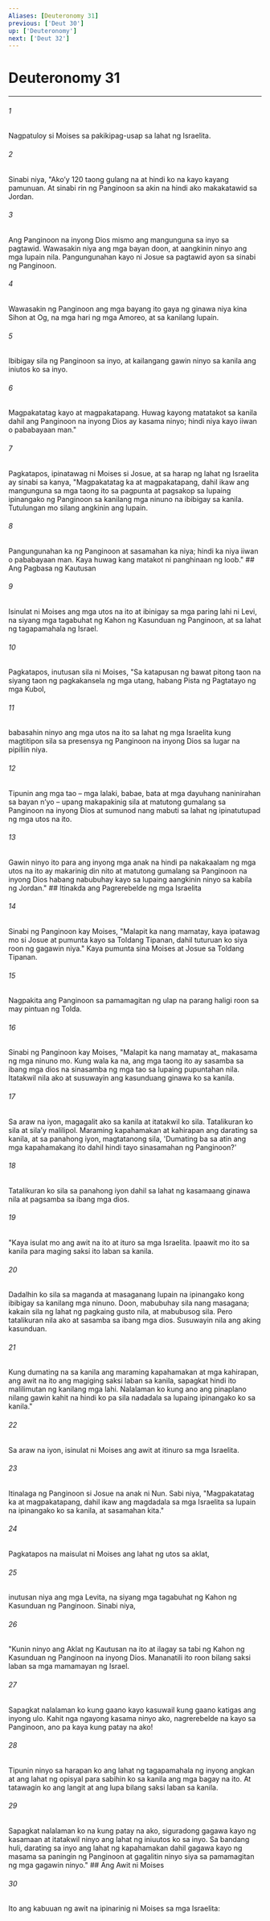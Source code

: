 ```yaml
---
Aliases: [Deuteronomy 31]
previous: ['Deut 30']
up: ['Deuteronomy']
next: ['Deut 32']
---
```

# Deuteronomy 31

***






















###### 1 










Nagpatuloy si Moises sa pakikipag-usap sa lahat ng Israelita. 





















###### 2 










Sinabi niya, "Akoʼy 120 taong gulang na at hindi ko na kayo kayang pamunuan. At sinabi rin ng Panginoon sa akin na hindi ako makakatawid sa Jordan. 





















###### 3 










Ang Panginoon na inyong Dios mismo ang mangunguna sa inyo sa pagtawid. Wawasakin niya ang mga bayan doon, at aangkinin ninyo ang mga lupain nila. Pangungunahan kayo ni Josue sa pagtawid ayon sa sinabi ng Panginoon. 





















###### 4 










Wawasakin ng Panginoon ang mga bayang ito gaya ng ginawa niya kina Sihon at Og, na mga hari ng mga Amoreo, at sa kanilang lupain. 





















###### 5 










Ibibigay sila ng Panginoon sa inyo, at kailangang gawin ninyo sa kanila ang iniutos ko sa inyo. 





















###### 6 










Magpakatatag kayo at magpakatapang. Huwag kayong matatakot sa kanila dahil ang Panginoon na inyong Dios ay kasama ninyo; hindi niya kayo iiwan o pababayaan man." 





















###### 7 










Pagkatapos, ipinatawag ni Moises si Josue, at sa harap ng lahat ng Israelita ay sinabi sa kanya, "Magpakatatag ka at magpakatapang, dahil ikaw ang mangunguna sa mga taong ito sa pagpunta at pagsakop sa lupaing ipinangako ng Panginoon sa kanilang mga ninuno na ibibigay sa kanila. Tutulungan mo silang angkinin ang lupain. 





















###### 8 










Pangungunahan ka ng Panginoon at sasamahan ka niya; hindi ka niya iiwan o pababayaan man. Kaya huwag kang matakot ni panghinaan ng loob." ## Ang Pagbasa ng Kautusan 





















###### 9 










Isinulat ni Moises ang mga utos na ito at ibinigay sa mga paring lahi ni Levi, na siyang mga tagabuhat ng Kahon ng Kasunduan ng Panginoon, at sa lahat ng tagapamahala ng Israel. 





















###### 10 










Pagkatapos, inutusan sila ni Moises, "Sa katapusan ng bawat pitong taon na siyang taon ng pagkakansela ng mga utang, habang Pista ng Pagtatayo ng mga Kubol, 





















###### 11 










babasahin ninyo ang mga utos na ito sa lahat ng mga Israelita kung magtitipon sila sa presensya ng Panginoon na inyong Dios sa lugar na pipiliin niya. 





















###### 12 










Tipunin ang mga tao – mga lalaki, babae, bata at mga dayuhang naninirahan sa bayan nʼyo – upang makapakinig sila at matutong gumalang sa Panginoon na inyong Dios at sumunod nang mabuti sa lahat ng ipinatutupad ng mga utos na ito. 





















###### 13 










Gawin ninyo ito para ang inyong mga anak na hindi pa nakakaalam ng mga utos na ito ay makarinig din nito at matutong gumalang sa Panginoon na inyong Dios habang nabubuhay kayo sa lupaing aangkinin ninyo sa kabila ng Jordan." ## Itinakda ang Pagrerebelde ng mga Israelita 





















###### 14 










Sinabi ng Panginoon kay Moises, "Malapit ka nang mamatay, kaya ipatawag mo si Josue at pumunta kayo sa Toldang Tipanan, dahil tuturuan ko siya roon ng gagawin niya." Kaya pumunta sina Moises at Josue sa Toldang Tipanan. 





















###### 15 










Nagpakita ang Panginoon sa pamamagitan ng ulap na parang haligi roon sa may pintuan ng Tolda. 





















###### 16 










Sinabi ng Panginoon kay Moises, "Malapit ka nang mamatay at_ makasama ng mga ninuno mo. Kung wala ka na, ang mga taong ito ay sasamba sa ibang mga dios na sinasamba ng mga tao sa lupaing pupuntahan nila. Itatakwil nila ako at susuwayin ang kasunduang ginawa ko sa kanila. 





















###### 17 










Sa araw na iyon, magagalit ako sa kanila at itatakwil ko sila. Tatalikuran ko sila at silaʼy malilipol. Maraming kapahamakan at kahirapan ang darating sa kanila, at sa panahong iyon, magtatanong sila, 'Dumating ba sa atin ang mga kapahamakang ito dahil hindi tayo sinasamahan ng Panginoon?' 





















###### 18 










Tatalikuran ko sila sa panahong iyon dahil sa lahat ng kasamaang ginawa nila at pagsamba sa ibang mga dios. 





















###### 19 










"Kaya isulat mo ang awit na ito at ituro sa mga Israelita. Ipaawit mo ito sa kanila para maging saksi ito laban sa kanila. 





















###### 20 










Dadalhin ko sila sa maganda at masaganang lupain na ipinangako kong ibibigay sa kanilang mga ninuno. Doon, mabubuhay sila nang masagana; kakain sila ng lahat ng pagkaing gusto nila, at mabubusog sila. Pero tatalikuran nila ako at sasamba sa ibang mga dios. Susuwayin nila ang aking kasunduan. 





















###### 21 










Kung dumating na sa kanila ang maraming kapahamakan at mga kahirapan, ang awit na ito ang magiging saksi laban sa kanila, sapagkat hindi ito malilimutan ng kanilang mga lahi. Nalalaman ko kung ano ang pinaplano nilang gawin kahit na hindi ko pa sila nadadala sa lupaing ipinangako ko sa kanila." 





















###### 22 










Sa araw na iyon, isinulat ni Moises ang awit at itinuro sa mga Israelita. 





















###### 23 










Itinalaga ng Panginoon si Josue na anak ni Nun. Sabi niya, "Magpakatatag ka at magpakatapang, dahil ikaw ang magdadala sa mga Israelita sa lupain na ipinangako ko sa kanila, at sasamahan kita." 





















###### 24 










Pagkatapos na maisulat ni Moises ang lahat ng utos sa aklat, 





















###### 25 










inutusan niya ang mga Levita, na siyang mga tagabuhat ng Kahon ng Kasunduan ng Panginoon. Sinabi niya, 





















###### 26 










"Kunin ninyo ang Aklat ng Kautusan na ito at ilagay sa tabi ng Kahon ng Kasunduan ng Panginoon na inyong Dios. Mananatili ito roon bilang saksi laban sa mga mamamayan ng Israel. 





















###### 27 










Sapagkat nalalaman ko kung gaano kayo kasuwail kung gaano katigas ang inyong ulo. Kahit nga ngayong kasama ninyo ako, nagrerebelde na kayo sa Panginoon, ano pa kaya kung patay na ako! 





















###### 28 










Tipunin ninyo sa harapan ko ang lahat ng tagapamahala ng inyong angkan at ang lahat ng opisyal para sabihin ko sa kanila ang mga bagay na ito. At tatawagin ko ang langit at ang lupa bilang saksi laban sa kanila. 





















###### 29 










Sapagkat nalalaman ko na kung patay na ako, siguradong gagawa kayo ng kasamaan at itatakwil ninyo ang lahat ng iniuutos ko sa inyo. Sa bandang huli, darating sa inyo ang lahat ng kapahamakan dahil gagawa kayo ng masama sa paningin ng Panginoon at gagalitin ninyo siya sa pamamagitan ng mga gagawin ninyo." ## Ang Awit ni Moises 





















###### 30 










Ito ang kabuuan ng awit na ipinarinig ni Moises sa mga Israelita:

